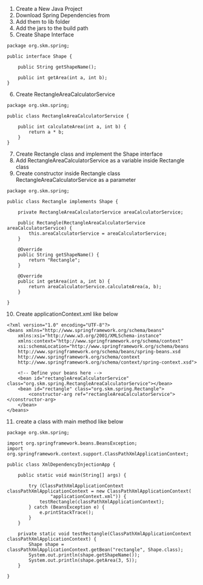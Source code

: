 1) Create a New Java Project
2) Download Spring Dependencies from
3) Add them to lib folder
4) Add the jars to the build path
5) Create Shape Interface
```
package org.skm.spring;

public interface Shape {

	public String getShapeName();
	
	public int getArea(int a, int b);
}
```
6) Create RectangleAreaCalculatorService
```
package org.skm.spring;

public class RectangleAreaCalculatorService {

	public int calculateArea(int a, int b) {
		return a * b;
	}
}

```
7) Create Rectangle class and implement the Shape interface
8) Add RectangleAreaCalculatorService as a variable inside Rectangle class
9) Create constructor inside Rectangle class RectangleAreaCalculatorService as a parameter
```
package org.skm.spring;

public class Rectangle implements Shape {

	private RectangleAreaCalculatorService areaCalculatorService;

	public Rectangle(RectangleAreaCalculatorService areaCalculatorService) {
		this.areaCalculatorService = areaCalculatorService;
	}

	@Override
	public String getShapeName() {
		return "Rectangle";
	}

	@Override
	public int getArea(int a, int b) {
		return areaCalculatorService.calculateArea(a, b);
	}

}

```
10) Create applicationContext.xml like below
```
<?xml version="1.0" encoding="UTF-8"?>
<beans xmlns="http://www.springframework.org/schema/beans"
    xmlns:xsi="http://www.w3.org/2001/XMLSchema-instance" 
    xmlns:context="http://www.springframework.org/schema/context"
    xsi:schemaLocation="http://www.springframework.org/schema/beans
    http://www.springframework.org/schema/beans/spring-beans.xsd
    http://www.springframework.org/schema/context
    http://www.springframework.org/schema/context/spring-context.xsd">

    <!-- Define your beans here -->
    <bean id="rectangleAreaCalculatorService" class="org.skm.spring.RectangleAreaCalculatorService"></bean>
    <bean id="rectangle" class="org.skm.spring.Rectangle">
    	<constructor-arg ref="rectangleAreaCalculatorService"></constructor-arg>
    </bean>
</beans>
```
11) create a class with main method like below
```
package org.skm.spring;

import org.springframework.beans.BeansException;
import org.springframework.context.support.ClassPathXmlApplicationContext;

public class XmlDependencyInjectionApp {

	public static void main(String[] args) {

		try (ClassPathXmlApplicationContext classPathXmlApplicationContext = new ClassPathXmlApplicationContext(
				"applicationContext.xml")) {
			testRectangle(classPathXmlApplicationContext);
		} catch (BeansException e) {
			e.printStackTrace();
		}
	}

	private static void testRectangle(ClassPathXmlApplicationContext classPathXmlApplicationContext) {
		Shape shape = classPathXmlApplicationContext.getBean("rectangle", Shape.class);
		System.out.println(shape.getShapeName());
		System.out.println(shape.getArea(3, 5));
	}

}
```

